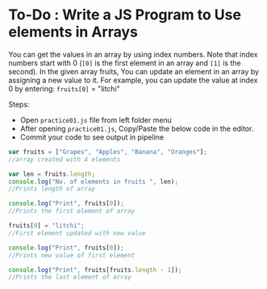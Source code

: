 # To-Do : Write a JS Program to Use elements in Arrays


You can get the values in an array by using index numbers.
 Note that index numbers start with 0 (`[0]` is the first element in an array 
 and `[1]` is the second). In the given array fruits, You can update an element 
 in an array by assigning a new value to it. For example, you can update the value
  at index 0 by entering: `fruits[0]` = "litchi"

Steps:

- Open `practice01.js` file from left folder menu
- After opening `practice01.js`, Copy/Paste the below code in the editor.
- Commit your code to see output in pipeline

```js
var fruits = ["Grapes", "Apples", "Banana", "Oranges"];
//array created with 4 elements

var len = fruits.length;
console.log("No. of elements in fruits ", len);
//Prints length of array

console.log("Print", fruits[0]);
//Prints the first element of array

fruits[0] = "litchi";
//First element updated with new value

console.log("Print", fruits[0]);
//Prints new value of first element

console.log("Print", fruits[fruits.length - 1]);
//Prints the last element of array
```
